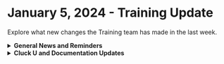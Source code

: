 # January 5, 2024 - Training Update

Explore what new changes the Training team has made in the last week.

<details>

<summary><strong>General News and Reminders</strong></summary>

* **Game Suggestion for the Week:** I'm looking to make a video on my Retro Brandon YouTube channel that covers automation in a game for kicks. I think Stardew Valley should be the game, but let me know if you have any RPG or game that has concepts of automation that I could take a look at!
* **SHOUT OUT** to all those who've successfully taken our [foundations-certification.md](../../../cluck-university/rewst-foundations-1/foundations-certification.md "mention")Exam, and collected your prestigious **Certified Rewster** badge in Discord.&#x20;
  * Stay tuned for more information on how to get your official certification issued for sharing on LinkedIn, and hanging on your wall with pride.

- **Reminder about the Rewst Onsite:**
  * We are BACK to our regularly scheduled training. You can sign up for our live training at [https://calendly.com/cluck-u](https://calendly.com/cluck-u)
  * Training will be paused again the week of **January 22nd** due to the Rewst Onsite!&#x20;
  * Feel free to sit by the fire, with a glass of bourbon, or tasty leftover New Year drinks, and watch our videos while you wait with anticipation for our return on **January 29th**.
- Join us in our [Cluck-U Discord channel](https://discord.com/channels/936789089703845988/1121465945295167588) if you have any questions, comments, or concerns!

</details>

<details>

<summary><strong>Cluck U and Documentation Updates</strong></summary>

**What's New at Cluck University?**

* Added [Broken link](broken-reference "mention")video

**New & Updated Pages:**

* The last 3 weeks of 2023 Open Mic Pages are here:
  * [dec-15th-2023-compromised-users-automated-documentation-and-troubleshooting-errors.md](../../roc-open-mics/2023-roc-open-mics/dec-15th-2023-compromised-users-automated-documentation-and-troubleshooting-errors.md "mention")
  * [dec-22nd-2023-simply-having-a-wonderful-rewsty-time.md](../../roc-open-mics/2023-roc-open-mics/dec-22nd-2023-simply-having-a-wonderful-rewsty-time.md "mention")
  * [dec-29th-2023-last-open-mic-of-2023.md](../../roc-open-mics/2023-roc-open-mics/dec-29th-2023-last-open-mic-of-2023.md "mention")
* Added [Broken link](broken-reference "mention")
* Added [troubleshooting-itglue-issues.md](../../../documentation/integrations/documentation/itglue/troubleshooting-itglue-issues.md "mention")page
* Added [app-builder](../../../documentation/app-builder/ "mention")pages
* Added [nable](../../../documentation/integrations/rmm/nable/ "mention")pages
* Added [agent-smith](../../../community-corner/agent-smith/ "mention")pages

</details>
